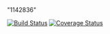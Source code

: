 
"1142836"

[![Build Status](https://travis-ci.org/NicoloTartaggia/TOS_Assignment2.svg?branch=master)](https://travis-ci.org/NicoloTartaggia/TOS_Assignment2)
[![Coverage Status](https://coveralls.io/repos/github/NicoloTartaggia/TOS_Assignment2/badge.svg?branch=master)](https://coveralls.io/github/NicoloTartaggia/TOS_Assignment2?branch=master)